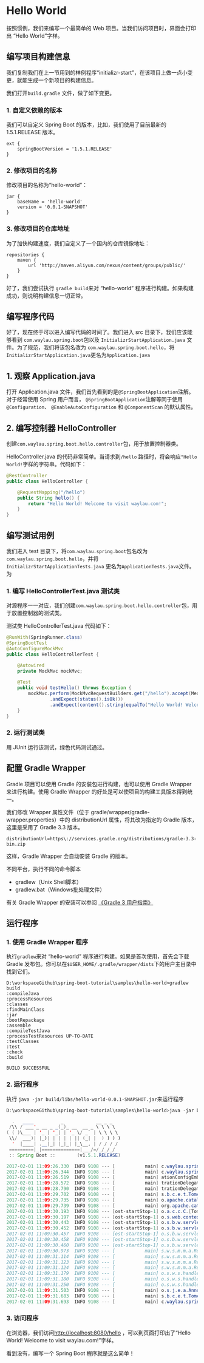 # Hello World

按照惯例，我们来编写一个最简单的 Web 项目。当我们访问项目时，界面会打印出 “Hello World”字样。

## 编写项目构建信息

我们复制我们在上一节用到的样例程序“initializr-start”，在该项目上做一点小变更，就能生成一个新项目的构建信息。

我们打开`build.gradle` 文件，做了如下变更。

### 1. 自定义依赖的版本

我们可以自定义 Spring Boot 的版本，比如，我们使用了目前最新的 1.5.1.RELEASE 版本。

```
ext {
	springBootVersion = '1.5.1.RELEASE'
}
```

### 2. 修改项目的名称

修改项目的名称为“hello-world”：

```
jar {
	baseName = 'hello-world'
	version = '0.0.1-SNAPSHOT'
}
```

### 3. 修改项目的仓库地址

为了加快构建速度，我们自定义了一个国内的仓库镜像地址：

```
repositories {
	maven {
        url 'http://maven.aliyun.com/nexus/content/groups/public/'
    }
}
```

好了，我们尝试执行 `gradle build`来对 “hello-world” 程序进行构建。如果构建成功，则说明构建信息一切正常。


## 编写程序代码

好了，现在终于可以进入编写代码的时间了。我们进入 src 目录下，我们应该能够看到 `com.waylau.spring.boot`包以及 `InitializrStartApplication.java` 文件。为了规范，我们将该包名改为 `com.waylau.spring.boot.hello`，将`InitializrStartApplication.java`更名为`Application.java`

## 1. 观察 Application.java

打开 Application.java 文件，我们首先看到的是`@SpringBootApplication`注解。对于经常使用 Spring 用户而言，
`@SpringBootApplication`注解等同于使用 `@Configuration`、 `@EnableAutoConfiguration` 和 `@ComponentScan` 的默认属性。

## 2. 编写控制器 HelloController

创建`com.waylau.spring.boot.hello.controller`包，用于放置控制器类。

HelloController.java 的代码非常简单。当请求到`/hello` 路径时，将会响应`"Hello World!`字样的字符串。代码如下：

```java
@RestController
public class HelloController {

	@RequestMapping("/hello")
	public String hello() {
	    return "Hello World! Welcome to visit waylau.com!";
	}
}
```

## 编写测试用例

我们进入 test 目录下，将`com.waylau.spring.boot`包名改为`com.waylau.spring.boot.hello`，并将 `InitializrStartApplicationTests.java` 更名为`ApplicationTests.java`文件。为

### 1. 编写 HelloControllerTest.java 测试类

对源程序一一对应，我们创建`com.waylau.spring.boot.hello.controller`包，用于放置控制器的测试类。

测试类 HelloControllerTest.java 代码如下：

```java
@RunWith(SpringRunner.class)
@SpringBootTest
@AutoConfigureMockMvc
public class HelloControllerTest {

	@Autowired
    private MockMvc mockMvc;
	
    @Test
    public void testHello() throws Exception {
    	mockMvc.perform(MockMvcRequestBuilders.get("/hello").accept(MediaType.APPLICATION_JSON))
                .andExpect(status().isOk())
                .andExpect(content().string(equalTo("Hello World! Welcome to visit waylau.com!")));
    }
}
```

### 2. 运行测试类

用 JUnit 运行该测试，绿色代码测试通过。

## 配置 Gradle Wrapper

Gradle 项目可以使用 Gradle 的安装包进行构建，也可以使用  Gradle Wrapper 来进行构建。使用  Gradle Wrapper 的好处是可以使项目的构建工具版本得到统一。

我们修改 Wrapper 属性文件（位于  gradle/wrapper/gradle-wrapper.properties）中的 distributionUrl 属性，将其改为指定的 Gradle 版本，这里是采用了 Gradle 3.3 版本。

```
distributionUrl=https\://services.gradle.org/distributions/gradle-3.3-bin.zip
```

这样，Gradle Wrapper 会自动安装 Gradle 的版本。

不同平台，执行不同的命令脚本

* gradlew（Unix Shell脚本）
* gradlew.bat（Windows批处理文件）

有关 Gradle Wrapper 的安装可以参阅 [《Gradle 3 用户指南》](https://github.com/waylau/gradle-3-user-guide)

## 运行程序

### 1. 使用  Gradle Wrapper 程序

执行`gradlew`来对 “hello-world” 程序进行构建。如果是首次使用，首先会下载 Gradle 发布包。你可以在`$USER_HOME/.gradle/wrapper/dists`下的用户主目录中找到它们。

```
D:\workspaceGithub\spring-boot-tutorial\samples\hello-world>gradlew build
:compileJava
:processResources
:classes
:findMainClass
:jar
:bootRepackage
:assemble
:compileTestJava
:processTestResources UP-TO-DATE
:testClasses
:test
:check
:build

BUILD SUCCESSFUL
```

### 2. 运行程序

执行 `java -jar build/libs/hello-world-0.0.1-SNAPSHOT.jar`来运行程序

```java
D:\workspaceGithub\spring-boot-tutorial\samples\hello-world>java -jar build/libs/hello-world-0.0.1-SNAPSHOT.jar

  .   ____          _            __ _ _
 /\\ / ___'_ __ _ _(_)_ __  __ _ \ \ \ \
( ( )\___ | '_ | '_| | '_ \/ _` | \ \ \ \
 \\/  ___)| |_)| | | | | || (_| |  ) ) ) )
  '  |____| .__|_| |_|_| |_\__, | / / / /
 =========|_|==============|___/=/_/_/_/
 :: Spring Boot ::        (v1.5.1.RELEASE)

2017-02-01 11:09:26.330  INFO 9108 --- [           main] c.waylau.spring.boot.hello.Application   : Starting Application on DESKTOP-L4SAS32 with PID 9108 (D:\workspaceGithub\spring-boot-tutorial\samples\hello-world\build\libs\hello-world-0.0.1-SNAPSHOT.jar started by AAA in D:\workspaceGithub\spring-boot-tutorial\samples\hello-world)
2017-02-01 11:09:26.344  INFO 9108 --- [           main] c.waylau.spring.boot.hello.Application   : No active profile set, falling back to default profiles: default
2017-02-01 11:09:26.519  INFO 9108 --- [           main] ationConfigEmbeddedWebApplicationContext : Refreshing org.springframework.boot.context.embedded.AnnotationConfigEmbeddedWebApplicationContext@5f4da5c3: startup date [Wed Feb 01 11:09:26 CST 2017]; root of context hierarchy
2017-02-01 11:09:28.572  INFO 9108 --- [           main] trationDelegate$BeanPostProcessorChecker : Bean 'org.springframework.boot.autoconfigure.validation.ValidationAutoConfiguration' of type [class org.springframework.boot.autoconfigure.validation.ValidationAutoConfiguration] is not eligible for getting processed by all BeanPostProcessors (for example: not eligible for auto-proxying)
2017-02-01 11:09:28.790  INFO 9108 --- [           main] trationDelegate$BeanPostProcessorChecker : Bean 'validator' of type [class org.springframework.validation.beanvalidation.LocalValidatorFactoryBean] is not eligible for getting processed by all BeanPostProcessors (for example: not eligible for auto-proxying)
2017-02-01 11:09:29.702  INFO 9108 --- [           main] s.b.c.e.t.TomcatEmbeddedServletContainer : Tomcat initialized with port(s): 8080 (http)
2017-02-01 11:09:29.735  INFO 9108 --- [           main] o.apache.catalina.core.StandardService   : Starting service Tomcat
2017-02-01 11:09:29.739  INFO 9108 --- [           main] org.apache.catalina.core.StandardEngine  : Starting Servlet Engine: Apache Tomcat/8.5.11
2017-02-01 11:09:30.193  INFO 9108 --- [ost-startStop-1] o.a.c.c.C.[Tomcat].[localhost].[/]       : Initializing Spring embedded WebApplicationContext
2017-02-01 11:09:30.197  INFO 9108 --- [ost-startStop-1] o.s.web.context.ContextLoader            : Root WebApplicationContext: initialization completed in 3685 ms
2017-02-01 11:09:30.443  INFO 9108 --- [ost-startStop-1] o.s.b.w.servlet.ServletRegistrationBean  : Mapping servlet: 'dispatcherServlet' to [/]
2017-02-01 11:09:30.452  INFO 9108 --- [ost-startStop-1] o.s.b.w.servlet.FilterRegistrationBean   : Mapping filter: 'characterEncodingFilter' to: [/*]
2017-02-01 11:09:30.457  INFO 9108 --- [ost-startStop-1] o.s.b.w.servlet.FilterRegistrationBean   : Mapping filter: 'hiddenHttpMethodFilter' to: [/*]
2017-02-01 11:09:30.458  INFO 9108 --- [ost-startStop-1] o.s.b.w.servlet.FilterRegistrationBean   : Mapping filter: 'httpPutFormContentFilter' to: [/*]
2017-02-01 11:09:30.460  INFO 9108 --- [ost-startStop-1] o.s.b.w.servlet.FilterRegistrationBean   : Mapping filter: 'requestContextFilter' to: [/*]
2017-02-01 11:09:30.973  INFO 9108 --- [           main] s.w.s.m.m.a.RequestMappingHandlerAdapter : Looking for @ControllerAdvice: org.springframework.boot.context.embedded.AnnotationConfigEmbeddedWebApplicationContext@5f4da5c3: startup date [Wed Feb 01 11:09:26 CST 2017]; root of context hierarchy
2017-02-01 11:09:31.114  INFO 9108 --- [           main] s.w.s.m.m.a.RequestMappingHandlerMapping : Mapped "{[/hello]}" onto public java.lang.String com.waylau.spring.boot.hello.controller.HelloController.hello()
2017-02-01 11:09:31.123  INFO 9108 --- [           main] s.w.s.m.m.a.RequestMappingHandlerMapping : Mapped "{[/error]}" onto public org.springframework.http.ResponseEntity<java.util.Map<java.lang.String, java.lang.Object>> org.springframework.boot.autoconfigure.web.BasicErrorController.error(javax.servlet.http.HttpServletRequest)
2017-02-01 11:09:31.124  INFO 9108 --- [           main] s.w.s.m.m.a.RequestMappingHandlerMapping : Mapped "{[/error],produces=[text/html]}" onto public org.springframework.web.servlet.ModelAndView org.springframework.boot.autoconfigure.web.BasicErrorController.errorHtml(javax.servlet.http.HttpServletRequest,javax.servlet.http.HttpServletResponse)
2017-02-01 11:09:31.179  INFO 9108 --- [           main] o.s.w.s.handler.SimpleUrlHandlerMapping  : Mapped URL path [/webjars/**] onto handler of type [class org.springframework.web.servlet.resource.ResourceHttpRequestHandler]
2017-02-01 11:09:31.180  INFO 9108 --- [           main] o.s.w.s.handler.SimpleUrlHandlerMapping  : Mapped URL path [/**] onto handler of type [class org.springframework.web.servlet.resource.ResourceHttpRequestHandler]
2017-02-01 11:09:31.250  INFO 9108 --- [           main] o.s.w.s.handler.SimpleUrlHandlerMapping  : Mapped URL path [/**/favicon.ico] onto handler of type [class org.springframework.web.servlet.resource.ResourceHttpRequestHandler]
2017-02-01 11:09:31.503  INFO 9108 --- [           main] o.s.j.e.a.AnnotationMBeanExporter        : Registering beans for JMX exposure on startup
2017-02-01 11:09:31.683  INFO 9108 --- [           main] s.b.c.e.t.TomcatEmbeddedServletContainer : Tomcat started on port(s): 8080 (http)
2017-02-01 11:09:31.693  INFO 9108 --- [           main] c.waylau.spring.boot.hello.Application   : Started Application in 6.107 seconds (JVM running for 6.932)
```



### 3. 访问程序

在浏览器，我们访问<http://localhost:8080/hello> ，可以到页面打印出了“Hello World! Welcome to visit waylau.com!”字样。

看到没有，编写一个 Spring Boot 程序就是这么简单！

